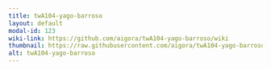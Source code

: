 ```yaml
---
title: twA104-yago-barroso
layout: default
modal-id: 123
wiki-link: https://github.com/aigora/twA104-yago-barroso/wiki
thumbnail: https://raw.githubusercontent.com/aigora/twA104-yago-barroso/master/logo.png
alt: twA104-yago-barroso
---
```

